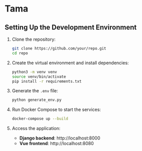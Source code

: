 # Tama

## Setting Up the Development Environment

1. Clone the repository:
    ```sh
    git clone https://github.com/your/repo.git
    cd repo
    ```

2. Create the virtual environment and install dependencies:
    ```sh
    python3 -m venv venv
    source venv/bin/activate
    pip install -r requirements.txt
    ```

3. Generate the `.env` file:
    ```sh
    python generate_env.py
    ```

4. Run Docker Compose to start the services:
    ```sh
    docker-compose up --build
    ```

5. Access the application:
    - **Django backend**: http://localhost:8000
    - **Vue frontend**: http://localhost:8080

